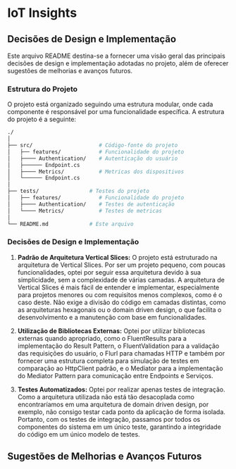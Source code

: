 # IoT Insights

## Decisões de Design e Implementação
Este arquivo README destina-se a fornecer uma visão geral das principais decisões de design e implementação adotadas no projeto, além de oferecer sugestões de melhorias e avanços futuros.

### Estrutura do Projeto
O projeto está organizado seguindo uma estrutura modular, onde cada componente é responsável por uma funcionalidade específica. A estrutura do projeto é a seguinte:

``` bash
./
│
├── src/                     # Código-fonte do projeto
│   ├── features/            # Funcionalidade do projeto
│   ├──── Authentication/    # Autenticação do usuário
│   ├────── Endpoint.cs      
│   ├──── Metrics/           # Metricas dos dispositivos
│   └────── Endpoint.cs      
│
├── tests/                # Testes do projeto
│   ├── features/            # Funcionalidade do projeto
│   ├──── Authentication/    # Testes de autenticação
│   └──── Metrics/           # Testes de metricas
│
└── README.md             # Este arquivo

```

### Decisões de Design e Implementação

1. **Padrão de Arquitetura Vertical Slices:** O projeto está estruturado na arquitetura de Vertical Slices. Por ser um projeto pequeno, com poucas funcionalidades, optei por seguir essa arquitetura devido à sua simplicidade, sem a complexidade de várias camadas. A arquitetura de Vertical Slices é mais fácil de entender e implementar, especialmente para projetos menores ou com requisitos menos complexos, como é o caso deste. Não exige a divisão do código em camadas distintas, como as arquiteturas hexagonais ou o domain driven design, o que facilita o desenvolvimento e a manutenção com base em funcionalidades.

2. **Utilização de Bibliotecas Externas:** Optei por utilizar bibliotecas externas quando apropriado, como o FluentResults para a implementação do Result Pattern, o FluentValidation para a validação das requisições do usuário, o Flurl para chamadas HTTP e também por fornecer uma estrutura completa para simulação de testes em comparação ao HttpClient padrão, e o Mediator para a implementação do Mediator Pattern para comunicação entre Endpoints e Serviços.

3. **Testes Automatizados:** Optei por realizar apenas testes de integração. Como a arquitetura utilizada não está tão desacoplada como encontraríamos em uma arquitetura de domain driven design, por exemplo, não consigo testar cada ponto da aplicação de forma isolada. Portanto, com os testes de integração, passamos por todos os componentes do sistema em um único teste, garantindo a integridade do código em um único modelo de testes.

## Sugestões de Melhorias e Avanços Futuros